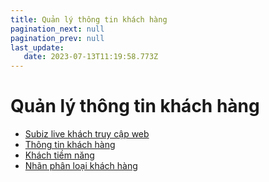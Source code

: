 ```yaml
---
title: Quản lý thông tin khách hàng
pagination_next: null
pagination_prev: null
last_update:
   date: 2023-07-13T11:19:58.773Z
---
```

# Quản lý thông tin khách hàng
* [Subiz live khách truy cập web](/60-quan-ly-thong-tin-khach-hang/1.--subiz-live-khach-truy-cap-web.md)
* [Thông tin khách hàng](/60-quan-ly-thong-tin-khach-hang/2.-thong-tin-khach-hang.md)
* [Khách tiềm năng](/60-quan-ly-thong-tin-khach-hang/3.-khach-tiem-nang.md)
* [Nhãn phân loại khách hàng](/60-quan-ly-thong-tin-khach-hang/4.-nhan-phan-loai-khach-hang.md)